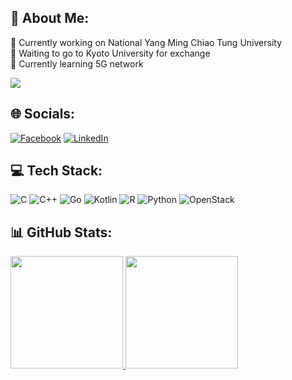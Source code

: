 ## 💫 About Me:
🔭 Currently working on National Yang Ming Chiao Tung University<br>
👯 Waiting to go to Kyoto University for exchange<br>
🌱 Currently learning 5G network

<!-- --- -->
[![](https://visitcount.itsvg.in/api?id=jasmine0122&icon=4&color=6)](https://visitcount.itsvg.in)

## 🌐 Socials:
[![Facebook](https://img.shields.io/badge/Facebook-%231877F2.svg?logo=Facebook&logoColor=white)](https://facebook.com/jasmine2329) [![LinkedIn](https://img.shields.io/badge/LinkedIn-%230077B5.svg?logo=linkedin&logoColor=white)](https://linkedin.com/in/meow0122)
              
## 💻 Tech Stack:
![C](https://img.shields.io/badge/c-%2300599C.svg?style=flat&logo=c&logoColor=white) ![C++](https://img.shields.io/badge/c++-%2300599C.svg?style=flat&logo=c%2B%2B&logoColor=white) ![Go](https://img.shields.io/badge/go-%2300ADD8.svg?style=flat&logo=go&logoColor=white) ![Kotlin](https://img.shields.io/badge/kotlin-%230095D5.svg?style=flat&logo=kotlin&logoColor=white) ![R](https://img.shields.io/badge/r-%23276DC3.svg?style=flat&logo=r&logoColor=white) ![Python](https://img.shields.io/badge/python-3670A0?style=flat&logo=python&logoColor=ffdd54) ![OpenStack](https://img.shields.io/badge/Openstack-%23f01742.svg?style=flat&logo=openstack&logoColor=white)
## 📊 GitHub Stats:
<div align="left">
  <a href="https://github.com/jasmine0122">
  <img height="180em" src="https://github-readme-stats.vercel.app/api?username=jasmine0122&theme=flag-india&hide_border=false&include_all_commits=true&count_private=true"/>
  <img height="180em" src="https://github-readme-stats.vercel.app/api/top-langs/?username=jasmine0122&theme=flag-india&hide_border=false&include_all_commits=true&count_private=true&layout=compact"/>
</div>
  
<!-- ![](https://github-readme-streak-stats.herokuapp.com/?user=jasmine0122&theme=flag-india&hide_border=false)<br/> -->


<!-- ## 🏆 GitHub Trophies
![](https://github-profile-trophy.vercel.app/?username=jasmine0122&theme=onedark&no-frame=true&no-bg=true&margin-w=4) -->


<!-- Proudly created with GPRM ( https://gprm.itsvg.in ) -->
